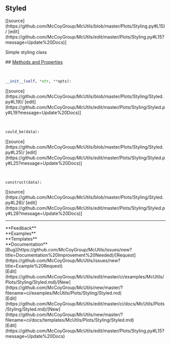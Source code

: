 ## <a id="McUtils.Plots.Styling.Styled">Styled</a> 

<div class="docs-source-link" markdown="1">
[[source](https://github.com/McCoyGroup/McUtils/blob/master/Plots/Styling.py#L15)/
[edit](https://github.com/McCoyGroup/McUtils/edit/master/Plots/Styling.py#L15?message=Update%20Docs)]
</div>

Simple styling class







<div class="collapsible-section">
 <div class="collapsible-section collapsible-section-header" markdown="1">
## <a class="collapse-link" data-toggle="collapse" href="#methods" markdown="1"> Methods and Properties</a> <a class="float-right" data-toggle="collapse" href="#methods"><i class="fa fa-chevron-down"></i></a>
 </div>
 <div class="collapsible-section collapsible-section-body collapse show" id="methods" markdown="1">
 
<a id="McUtils.Plots.Styling.Styled.__init__" class="docs-object-method">&nbsp;</a> 
```python
__init__(self, *str, **opts): 
```
<div class="docs-source-link" markdown="1">
[[source](https://github.com/McCoyGroup/McUtils/blob/master/Plots/Styling/Styled.py#L19)/
[edit](https://github.com/McCoyGroup/McUtils/edit/master/Plots/Styling/Styled.py#L19?message=Update%20Docs)]
</div>


<a id="McUtils.Plots.Styling.Styled.could_be" class="docs-object-method">&nbsp;</a> 
```python
could_be(data): 
```
<div class="docs-source-link" markdown="1">
[[source](https://github.com/McCoyGroup/McUtils/blob/master/Plots/Styling/Styled.py#L25)/
[edit](https://github.com/McCoyGroup/McUtils/edit/master/Plots/Styling/Styled.py#L25?message=Update%20Docs)]
</div>


<a id="McUtils.Plots.Styling.Styled.construct" class="docs-object-method">&nbsp;</a> 
```python
construct(data): 
```
<div class="docs-source-link" markdown="1">
[[source](https://github.com/McCoyGroup/McUtils/blob/master/Plots/Styling/Styled.py#L28)/
[edit](https://github.com/McCoyGroup/McUtils/edit/master/Plots/Styling/Styled.py#L28?message=Update%20Docs)]
</div>
 </div>
</div>












---


<div markdown="1" class="text-secondary">
<div class="container">
  <div class="row">
   <div class="col" markdown="1">
**Feedback**   
</div>
   <div class="col" markdown="1">
**Examples**   
</div>
   <div class="col" markdown="1">
**Templates**   
</div>
   <div class="col" markdown="1">
**Documentation**   
</div>
   <div class="col" markdown="1">
   
</div>
   <div class="col" markdown="1">
   
</div>
   <div class="col" markdown="1">
   
</div>
</div>
  <div class="row">
   <div class="col" markdown="1">
[Bug](https://github.com/McCoyGroup/McUtils/issues/new?title=Documentation%20Improvement%20Needed)/[Request](https://github.com/McCoyGroup/McUtils/issues/new?title=Example%20Request)   
</div>
   <div class="col" markdown="1">
[Edit](https://github.com/McCoyGroup/McUtils/edit/master/ci/examples/McUtils/Plots/Styling/Styled.md)/[New](https://github.com/McCoyGroup/McUtils/new/master/?filename=ci/examples/McUtils/Plots/Styling/Styled.md)   
</div>
   <div class="col" markdown="1">
[Edit](https://github.com/McCoyGroup/McUtils/edit/master/ci/docs/McUtils/Plots/Styling/Styled.md)/[New](https://github.com/McCoyGroup/McUtils/new/master/?filename=ci/docs/templates/McUtils/Plots/Styling/Styled.md)   
</div>
   <div class="col" markdown="1">
[Edit](https://github.com/McCoyGroup/McUtils/edit/master/Plots/Styling.py#L15?message=Update%20Docs)   
</div>
   <div class="col" markdown="1">
   
</div>
   <div class="col" markdown="1">
   
</div>
   <div class="col" markdown="1">
   
</div>
</div>
</div>
</div>